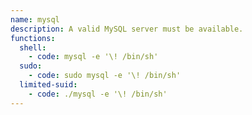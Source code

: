 ```yaml
---
name: mysql
description: A valid MySQL server must be available.
functions:
  shell:
    - code: mysql -e '\! /bin/sh'
  sudo:
    - code: sudo mysql -e '\! /bin/sh'
  limited-suid:
    - code: ./mysql -e '\! /bin/sh'
---
```

